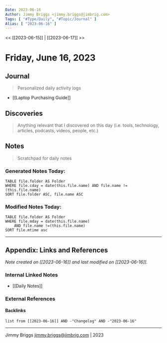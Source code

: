 ```yaml
---
Date: 2023-06-16
Author: Jimmy Briggs <jimmy.briggs@jimbrig.com>
Tags: [ "#Type/Daily", "#Topic/Journal" ]
Alias: [ "2023-06-16" ]
---
```


<< [[2023-06-15]] | [[2023-06-17]] >>

# Friday, June 16, 2023

## Journal

> Personalized daily activity logs

- [[Laptop Purchasing Guide]]

## Discoveries

> Anything relevant that I discovered on this day (i.e. tools, technology, articles, podcasts, videos, people, etc.)

## Notes

> Scratchpad for daily notes

### Generated Notes Today:

```dataview
TABLE file.folder AS Folder 
WHERE file.cday = date(this.file.name) AND file.name !=(this.file.name) 
SORT file.folder ASC, file.name ASC
```

### Modified Notes Today:

```dataview
TABLE file.folder AS Folder
WHERE file.mday = date(this.file.name) 
	AND file.name !=(this.file.name)
SORT file.mtime asc
```

***

## Appendix: Links and References

*Note created on [[2023-06-16]] and last modified on [[2023-06-16]].*

### Internal Linked Notes

- [[Daily Notes]]

### External References

#### Backlinks

```dataview
list from [[2023-06-16]] AND -"Changelog" AND -"2023-06-16"
```


***

Jimmy Briggs <jimmy.briggs@jimbrig.com> | 2023